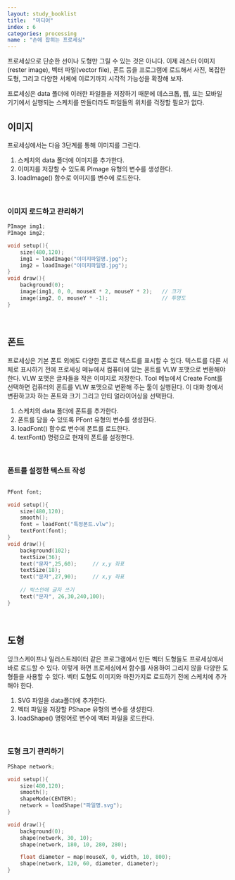 ```yaml
---
layout: study_booklist
title:  "미디어"
index : 6
categories: processing
name : "손에 잡히는 프로세싱"
---
```


프로세싱으로 단순한 선이나 도형만 그릴 수 있는 것은 아니다. 이제 레스터 이미지(rester image), 벡터 파일(vector file), 폰트 등을 프로그램에 로드해서 사진, 복잡한 도형, 그리고 다양한 서체에 이르기까지 시각적 가능성을 확장해 보자.

프로세싱은 data 폴더에 이러한 파일들을 저장하기 때문에 데스크톱, 웹, 또는 모바일 기기에서 실행되는 스케치를 만들더라도 파일들의 위치를 걱정할 필요가 없다.

## 이미지

프로세싱에서는 다음 3단계를 통해 이미지를 그린다.

1. 스케치의 data 폴더에 이미지를 추가한다.
2. 이미지를 저장할 수 있도록 PImage 유형의 변수를 생성한다.
3. loadImage() 함수로 이미지를 변수에 로드한다.

<br/>

### 이미지 로드하고 관리하기

```c
PImage img1;
PImage img2;

void setup(){
    size(480,120);
    img1 = loadImage("이미지파일명.jpg");
    img2 = loadImage("이미지파일명.jpg");
}
void draw(){
    background(0);
    image(img1, 0, 0, mouseX * 2, mouseY * 2);   // 크기
    image(img2, 0, mouseY * -1);                 // 투명도
}
```
<br/>

## 폰트

프로세싱은 기본 폰트 외에도 다양한 폰트로 텍스트를 표시할 수 있다.
텍스트를 다른 서체로 표시하기 전에 프로세싱 메뉴에서 컴퓨터에 있는 폰트를 VLW 포맷으로 변환해야 한다. VLW 포맷은 글자들을 작은 이미지로 저장한다. Tool 메뉴에서 Create Font를 선택하면 컴퓨터의 폰트를 VLW 포맷으로 변환해 주는 툴이 실행된다. 이 대화 창에서 변환하고자 하는 폰트와 크기 그리고 안티 얼라이어싱을 선택한다.

1. 스케치의 data 폴더에 폰트를 추가한다.
2. 폰트를 담을 수 있또록 PFont 유형의 변수를 생성한다.
3. loadFont() 함수로 변수에 폰트를 로드한다.
4. textFont() 명령으로 현재의 폰트를 설정한다.

<br/>

### 폰트를 설정한 텍스트 작성
```c

PFont font;

void setup(){
    size(480,120);
    smooth();
    font = loadFont("특정폰트.vlw");
    textFont(font);
}
void draw(){
    background(102);
    textSize(36);
    text("문자",25,60);     // x,y 좌표
    textSize(18);
    text("문자",27,90);     // x,y 좌표
    
    // 박스안에 글자 쓰기
    text("문자", 26,30,240,100);
}
```
<br/>

## 도형

잉크스케이프나 일러스트레이터 같은 프로그램에서 만든 벡터 도형들도 프로세싱에서 바로 로드할 수 있다. 이렇게 하면 프로세싱에서 함수를 사용하여 그리지 않을 다양한 도형들을 사용할 수 있다. 벡터 도형도 이미지와 마찬가지로 로드하기 전에 스케치에 추가해야 한다.

1. SVG 파일을 data폴더에 추가한다.
2. 벡터 파일을 저장할 PShape 유형의 변수를 생성한다.
3. loadShape() 명령어로 변수에 벡터 파일을 로드한다.

<br/>

### 도형 크기 관리하기

```c
PShape network;

void setup(){
    size(480,120);
    smooth();
    shapeMode(CENTER);
    network = loadShape("파일명.svg");
}

void draw(){
    background(0);
    shape(network, 30, 10);
    shape(network, 180, 10, 280, 280);

    float diameter = map(mouseX, 0, width, 10, 800);
    shape(network, 120, 60, diameter, diameter);
}
```